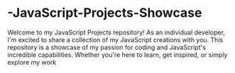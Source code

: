 # -JavaScript-Projects-Showcase
Welcome to my JavaScript Projects repository! As an individual developer, I'm excited to share a collection of my JavaScript creations with you. This repository is a showcase of my passion for coding and JavaScript's incredible capabilities. Whether you're here to learn, get inspired, or simply explore my work
